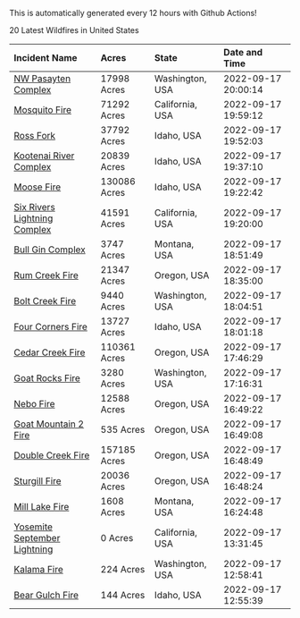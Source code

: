 This is automatically generated every 12 hours with Github Actions!

20 Latest Wildfires in United States

 | Incident Name | Acres | State | Date and Time |
|:---|:---|:---|:---|
| [NW Pasayten Complex](https://inciweb.nwcg.gov/incident/8397/) | 17998 Acres | Washington, USA | 2022-09-17 20:00:14 |
| [Mosquito Fire](https://inciweb.nwcg.gov/incident/8398/) | 71292 Acres | California, USA | 2022-09-17 19:59:12 |
| [Ross Fork](https://inciweb.nwcg.gov/incident/8375/) | 37792 Acres | Idaho, USA | 2022-09-17 19:52:03 |
| [Kootenai River Complex ](https://inciweb.nwcg.gov/incident/8378/) | 20839 Acres | Idaho, USA | 2022-09-17 19:37:10 |
| [Moose Fire](https://inciweb.nwcg.gov/incident/8249/) | 130086 Acres | Idaho, USA | 2022-09-17 19:22:42 |
| [Six Rivers Lightning Complex](https://inciweb.nwcg.gov/incident/8312/) | 41591 Acres | California, USA | 2022-09-17 19:20:00 |
| [Bull Gin Complex](https://inciweb.nwcg.gov/incident/8381/) | 3747 Acres | Montana, USA | 2022-09-17 18:51:49 |
| [Rum Creek Fire](https://inciweb.nwcg.gov/incident/8348/) | 21347 Acres | Oregon, USA | 2022-09-17 18:35:00 |
| [Bolt Creek Fire](https://inciweb.nwcg.gov/incident/8417/) | 9440 Acres | Washington, USA | 2022-09-17 18:04:51 |
| [Four Corners Fire](https://inciweb.nwcg.gov/incident/8331/) | 13727 Acres | Idaho, USA | 2022-09-17 18:01:18 |
| [Cedar Creek Fire](https://inciweb.nwcg.gov/incident/8307/) | 110361 Acres | Oregon, USA | 2022-09-17 17:46:29 |
| [Goat Rocks Fire](https://inciweb.nwcg.gov/incident/8415/) | 3280 Acres | Washington, USA | 2022-09-17 17:16:31 |
| [Nebo Fire](https://inciweb.nwcg.gov/incident/8363/) | 12588 Acres | Oregon, USA | 2022-09-17 16:49:22 |
| [Goat Mountain 2 Fire](https://inciweb.nwcg.gov/incident/8380/) | 535 Acres | Oregon, USA | 2022-09-17 16:49:08 |
| [Double Creek Fire](https://inciweb.nwcg.gov/incident/8366/) | 157185 Acres | Oregon, USA | 2022-09-17 16:48:49 |
| [Sturgill Fire](https://inciweb.nwcg.gov/incident/8364/) | 20036 Acres | Oregon, USA | 2022-09-17 16:48:24 |
| [Mill Lake Fire](https://inciweb.nwcg.gov/incident/8392/) | 1608 Acres | Montana, USA | 2022-09-17 16:24:48 |
| [Yosemite September Lightning](https://inciweb.nwcg.gov/incident/8419/) | 0 Acres | California, USA | 2022-09-17 13:31:45 |
| [Kalama Fire](https://inciweb.nwcg.gov/incident/8420/) | 224 Acres | Washington, USA | 2022-09-17 12:58:41 |
| [Bear Gulch Fire](https://inciweb.nwcg.gov/incident/8349/) | 144 Acres | Idaho, USA | 2022-09-17 12:55:39 |
